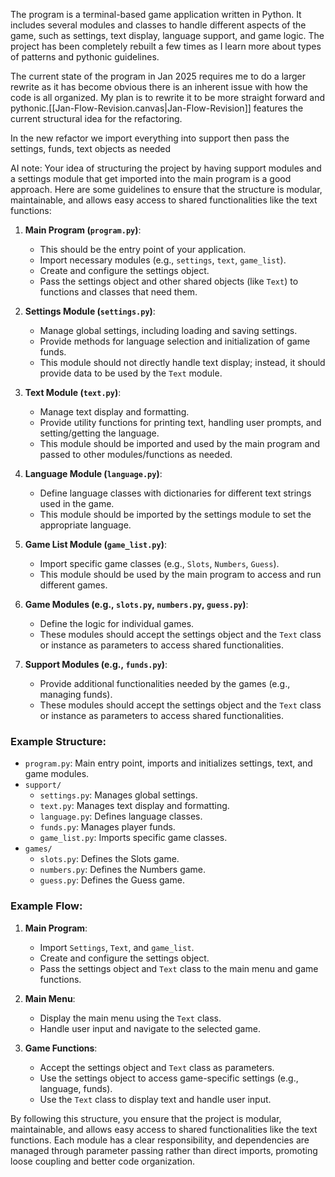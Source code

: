 The program is a terminal-based game application written in Python. It includes several modules and classes to handle different aspects of the game, such as settings, text display, language support, and game logic. The project has been completely rebuilt a few times as I learn more about types of patterns and pythonic guidelines.

The current state of the program in Jan 2025 requires me to do a larger rewrite as it has become obvious there is an inherent issue with how the code is all organized. My plan is to rewrite it to be more straight forward and pythonic.[[Jan-Flow-Revision.canvas|Jan-Flow-Revision]] features the current structural idea for the refactoring.

In the new refactor we import everything into support then pass the settings, funds, text objects as needed


AI note:
Your idea of structuring the project by having support modules and a settings module that get imported into the main program is a good approach. Here are some guidelines to ensure that the structure is modular, maintainable, and allows easy access to shared functionalities like the text functions:

1. **Main Program (`program.py`)**:
    
    - This should be the entry point of your application.
    - Import necessary modules (e.g., `settings`, `text`, `game_list`).
    - Create and configure the settings object.
    - Pass the settings object and other shared objects (like `Text`) to functions and classes that need them.
2. **Settings Module (`settings.py`)**:
    
    - Manage global settings, including loading and saving settings.
    - Provide methods for language selection and initialization of game funds.
    - This module should not directly handle text display; instead, it should provide data to be used by the `Text` module.
3. **Text Module (`text.py`)**:
    
    - Manage text display and formatting.
    - Provide utility functions for printing text, handling user prompts, and setting/getting the language.
    - This module should be imported and used by the main program and passed to other modules/functions as needed.
4. **Language Module (`language.py`)**:
    
    - Define language classes with dictionaries for different text strings used in the game.
    - This module should be imported by the settings module to set the appropriate language.
5. **Game List Module (`game_list.py`)**:
    
    - Import specific game classes (e.g., `Slots`, `Numbers`, `Guess`).
    - This module should be used by the main program to access and run different games.
6. **Game Modules (e.g., `slots.py`, `numbers.py`, `guess.py`)**:
    
    - Define the logic for individual games.
    - These modules should accept the settings object and the `Text` class or instance as parameters to access shared functionalities.
7. **Support Modules (e.g., `funds.py`)**:
    
    - Provide additional functionalities needed by the games (e.g., managing funds).
    - These modules should accept the settings object and the `Text` class or instance as parameters to access shared functionalities.

### Example Structure:

- `program.py`: Main entry point, imports and initializes settings, text, and game modules.
- `support/`
    - `settings.py`: Manages global settings.
    - `text.py`: Manages text display and formatting.
    - `language.py`: Defines language classes.
    - `funds.py`: Manages player funds.
    - `game_list.py`: Imports specific game classes.
- `games/`
    - `slots.py`: Defines the Slots game.
    - `numbers.py`: Defines the Numbers game.
    - `guess.py`: Defines the Guess game.

### Example Flow:

1. **Main Program**:
    
    - Import `Settings`, `Text`, and `game_list`.
    - Create and configure the settings object.
    - Pass the settings object and `Text` class to the main menu and game functions.
2. **Main Menu**:
    
    - Display the main menu using the `Text` class.
    - Handle user input and navigate to the selected game.
3. **Game Functions**:
    
    - Accept the settings object and `Text` class as parameters.
    - Use the settings object to access game-specific settings (e.g., language, funds).
    - Use the `Text` class to display text and handle user input.

By following this structure, you ensure that the project is modular, maintainable, and allows easy access to shared functionalities like the text functions. Each module has a clear responsibility, and dependencies are managed through parameter passing rather than direct imports, promoting loose coupling and better code organization.